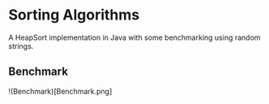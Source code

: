 # Sorting Algorithms

A HeapSort implementation in Java with some benchmarking using random strings.

## Benchmark

!(Benchmark)[Benchmark.png]
